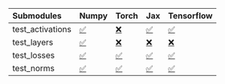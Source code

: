 | Submodules       | Numpy                                                                                                                           | Torch                                                                                                                           | Jax                                                                                                                             | Tensorflow                                                                                                                      |
|:-----------------|:--------------------------------------------------------------------------------------------------------------------------------|:--------------------------------------------------------------------------------------------------------------------------------|:--------------------------------------------------------------------------------------------------------------------------------|:--------------------------------------------------------------------------------------------------------------------------------|
| test_activations | <a href="https://github.com/unifyai/ivy/runs/8144986454?check_suite_focus=true" rel="noopener noreferrer" target="_blank">✅</a> | <a href="https://github.com/unifyai/ivy/runs/8144987028?check_suite_focus=true" rel="noopener noreferrer" target="_blank">❌</a> | <a href="https://github.com/unifyai/ivy/runs/8144987697?check_suite_focus=true" rel="noopener noreferrer" target="_blank">✅</a> | <a href="https://github.com/unifyai/ivy/runs/8144988322?check_suite_focus=true" rel="noopener noreferrer" target="_blank">✅</a> |
| test_layers      | <a href="https://github.com/unifyai/ivy/runs/8144986615?check_suite_focus=true" rel="noopener noreferrer" target="_blank">✅</a> | <a href="https://github.com/unifyai/ivy/runs/8144987222?check_suite_focus=true" rel="noopener noreferrer" target="_blank">❌</a> | <a href="https://github.com/unifyai/ivy/runs/8144987904?check_suite_focus=true" rel="noopener noreferrer" target="_blank">❌</a> | <a href="https://github.com/unifyai/ivy/runs/8144988494?check_suite_focus=true" rel="noopener noreferrer" target="_blank">❌</a> |
| test_losses      | <a href="https://github.com/unifyai/ivy/runs/8144986767?check_suite_focus=true" rel="noopener noreferrer" target="_blank">✅</a> | <a href="https://github.com/unifyai/ivy/runs/8144987398?check_suite_focus=true" rel="noopener noreferrer" target="_blank">✅</a> | <a href="https://github.com/unifyai/ivy/runs/8144988058?check_suite_focus=true" rel="noopener noreferrer" target="_blank">✅</a> | <a href="https://github.com/unifyai/ivy/runs/8144988664?check_suite_focus=true" rel="noopener noreferrer" target="_blank">✅</a> |
| test_norms       | <a href="https://github.com/unifyai/ivy/runs/8144986894?check_suite_focus=true" rel="noopener noreferrer" target="_blank">✅</a> | <a href="https://github.com/unifyai/ivy/runs/8144987567?check_suite_focus=true" rel="noopener noreferrer" target="_blank">✅</a> | <a href="https://github.com/unifyai/ivy/runs/8144988193?check_suite_focus=true" rel="noopener noreferrer" target="_blank">✅</a> | <a href="https://github.com/unifyai/ivy/runs/8144988816?check_suite_focus=true" rel="noopener noreferrer" target="_blank">✅</a> |